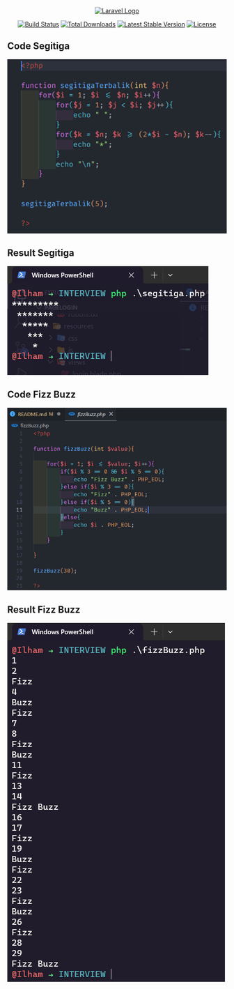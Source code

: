 <p align="center"><a href="https://laravel.com" target="_blank"><img src="https://raw.githubusercontent.com/laravel/art/master/logo-lockup/5%20SVG/2%20CMYK/1%20Full%20Color/laravel-logolockup-cmyk-red.svg" width="400" alt="Laravel Logo"></a></p>

<p align="center">
<a href="https://github.com/laravel/framework/actions"><img src="https://github.com/laravel/framework/workflows/tests/badge.svg" alt="Build Status"></a>
<a href="https://packagist.org/packages/laravel/framework"><img src="https://img.shields.io/packagist/dt/laravel/framework" alt="Total Downloads"></a>
<a href="https://packagist.org/packages/laravel/framework"><img src="https://img.shields.io/packagist/v/laravel/framework" alt="Latest Stable Version"></a>
<a href="https://packagist.org/packages/laravel/framework"><img src="https://img.shields.io/packagist/l/laravel/framework" alt="License"></a>
</p>

## Code Segitiga

![This is a alt text.](/public/assets/codeSegitiga.png "This is a sample image.")

## Result Segitiga

![This is a alt text.](/public/assets/resultSegitiga.png "This is a sample image.")

## Code Fizz Buzz

![This is a alt text.](/public/assets/codeFizzBuzz.png "This is a sample image.")

## Result Fizz Buzz

![This is a alt text.](/public/assets/resultFizzBuzz.png "This is a sample image.")
